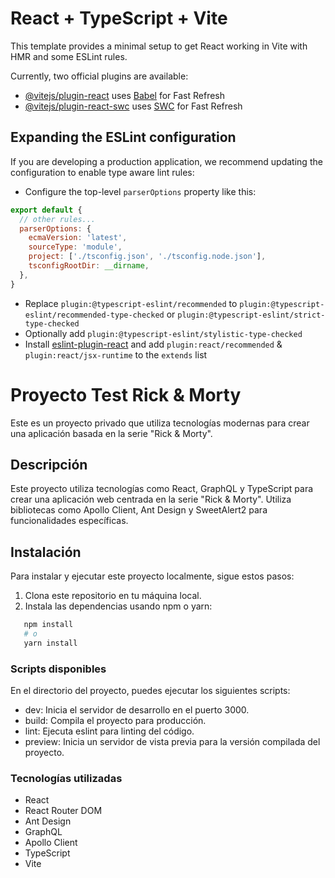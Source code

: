 # React + TypeScript + Vite

This template provides a minimal setup to get React working in Vite with HMR and some ESLint rules.

Currently, two official plugins are available:

- [@vitejs/plugin-react](https://github.com/vitejs/vite-plugin-react/blob/main/packages/plugin-react/README.md) uses [Babel](https://babeljs.io/) for Fast Refresh
- [@vitejs/plugin-react-swc](https://github.com/vitejs/vite-plugin-react-swc) uses [SWC](https://swc.rs/) for Fast Refresh

## Expanding the ESLint configuration

If you are developing a production application, we recommend updating the configuration to enable type aware lint rules:

- Configure the top-level `parserOptions` property like this:

```js
export default {
  // other rules...
  parserOptions: {
    ecmaVersion: 'latest',
    sourceType: 'module',
    project: ['./tsconfig.json', './tsconfig.node.json'],
    tsconfigRootDir: __dirname,
  },
}
```

- Replace `plugin:@typescript-eslint/recommended` to `plugin:@typescript-eslint/recommended-type-checked` or `plugin:@typescript-eslint/strict-type-checked`
- Optionally add `plugin:@typescript-eslint/stylistic-type-checked`
- Install [eslint-plugin-react](https://github.com/jsx-eslint/eslint-plugin-react) and add `plugin:react/recommended` & `plugin:react/jsx-runtime` to the `extends` list


# Proyecto Test Rick & Morty

Este es un proyecto privado que utiliza tecnologías modernas para crear una aplicación basada en la serie "Rick & Morty".

## Descripción

Este proyecto utiliza tecnologías como React, GraphQL y TypeScript para crear una aplicación web centrada en la serie "Rick & Morty". Utiliza bibliotecas como Apollo Client, Ant Design y SweetAlert2 para funcionalidades específicas.

## Instalación
Para instalar y ejecutar este proyecto localmente, sigue estos pasos:

1. Clona este repositorio en tu máquina local.
2. Instala las dependencias usando npm o yarn:

```bash
   npm install
   # o
   yarn install
```

### Scripts disponibles
En el directorio del proyecto, puedes ejecutar los siguientes scripts:

- dev: Inicia el servidor de desarrollo en el puerto 3000.
- build: Compila el proyecto para producción.
- lint: Ejecuta eslint para linting del código.
- preview: Inicia un servidor de vista previa para la versión compilada del proyecto.

### Tecnologías utilizadas
- React
- React Router DOM
- Ant Design
- GraphQL
- Apollo Client
- TypeScript
- Vite
